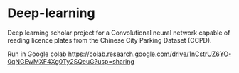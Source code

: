# Deep-learning
Deep learning scholar project for a Convolutional neural network capable of reading licence plates from the Chinese City Parking Dataset (CCPD).

Run in Google colab
https://colab.research.google.com/drive/1nCstrUZ6YO-0qNGEwMXF4Xg0Ty2SQeuG?usp=sharing

